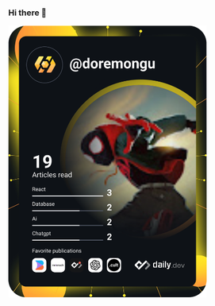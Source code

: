 ### Hi there 👋

<a href="https://app.daily.dev/DailyDevTips"><img src="https://github.com/dongnv11082001/dongnv11082001/blob/master/devcard.svg" width="400" alt="Đông's Dev Card"/></a>

<!--
**dongnv11082001/dongnv11082001** is a ✨ _special_ ✨ repository because its `README.md` (this file) appears on your GitHub profile.

Here are some ideas to get you started:

- 🔭 I’m currently working on ...
- 🌱 I’m currently learning ...
- 👯 I’m looking to collaborate on ...
- 🤔 I’m looking for help with ...
- 💬 Ask me about ...
- 📫 How to reach me: ...
- 😄 Pronouns: ...
- ⚡ Fun fact: ...
-->
